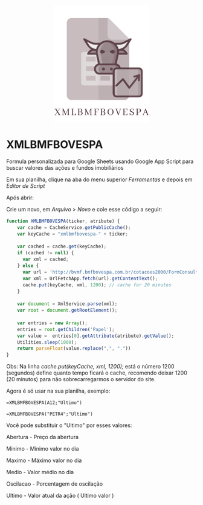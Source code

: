 <p align="center">
  <img width="252" height="311" src="./img-header.png">
</p>

# XMLBMFBOVESPA
Formula personalizada para Google Sheets usando Google App Script para buscar valores das ações e fundos imobiliários

Em sua planilha, clique na aba do menu superior *Ferramentas* e depois em  *Editor de Script*

Após abrir:

Crie um novo, em *Arquivo* > *Novo*
e cole esse código a seguir:
```js
function XMLBMFBOVESPA(ticker, atribute) {    
    var cache = CacheService.getPublicCache();
    var keyCache = "xmlbmfbovespa-" + ticker;
    
    var cached = cache.get(keyCache);
    if (cached != null) {
      var xml = cached;
    } else {
      var url = 'http://bvmf.bmfbovespa.com.br/cotacoes2000/FormConsultaCotacoes.asp?strListaCodigos=' + ticker;
      var xml = UrlFetchApp.fetch(url).getContentText();
      cache.put(keyCache, xml, 1200); // cache for 20 minutes
    }
    
    var document = XmlService.parse(xml);
    var root = document.getRootElement();
    
    var entries = new Array();
    entries = root.getChildren('Papel');
    var value =  entries[0].getAttribute(atribute).getValue();
    Utilities.sleep(1000);
    return parseFloat(value.replace(",", "."))
}
```
Obs: Na linha *cache.put(keyCache, xml, 1200);* está o número 1200 (segundos) define quanto tempo ficará o cache, recomendo deixar 1200 (20 minutos) para não sobrecarregarmos o servidor do site.

Agora é só usar na sua planilha, exemplo:

```
=XMLBMFBOVESPA(A12;"Ultimo")
```
```
=XMLBMFBOVESPA("PETR4";"Ultimo")
```
Você pode substituir o "Ultimo" por esses valores:
 
Abertura - Preço da abertura

Minimo - Mínimo valor  no dia

Maximo - Máximo valor  no dia

Medio	- Valor médio no dia

Oscilacao - Porcentagem de oscilação

Ultimo - Valor atual da ação ( Ultimo valor ) 
